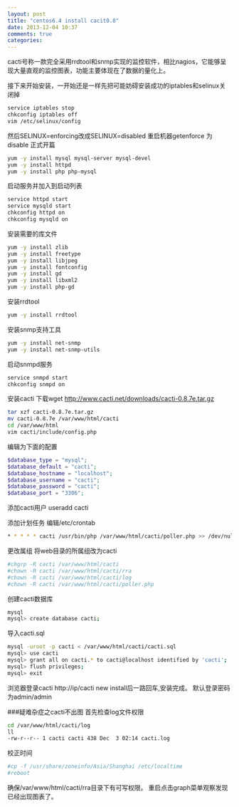 ```yaml
---
layout: post
title: "centos6.4 install cacit0.8"
date: 2013-12-04 10:37
comments: true
categories: 
---
```

cacti号称一款完全采用rrdtool和snmp实现的监控软件，相比nagios，它能够呈现大量直观的监控图表，功能主要体现在了数据的量化上。

<!-- more -->
接下来开始安装，一开始还是一样先把可能妨碍安装成功的iptables和selinux关闭掉
```sh
service iptables stop
chkconfig iptables off
vim /etc/selinux/config
```
然后SELINUX=enforcing改成SELINUX=disabled
重启机器getenforce 为disable
正式开篇
```sh
yum -y install mysql mysql-server mysql-devel
yum -y install httpd
yum -y install php php-mysql
```

启动服务并加入到启动列表
```sh
service httpd start
service mysqld start
chkconfig httpd on
chkconfig mysqld on
```

安装需要的库文件
```sh
yum -y install zlib
yum -y install freetype
yum -y install libjpeg
yum -y install fontconfig
yum -y install gd
yum -y install libxml2
yum -y install php-gd
```

安装rrdtool
```sh
yum -y install rrdtool
```

安装snmp支持工具
```sh
yum -y install net-snmp
yum -y install net-snmp-utils
```

启动snmpd服务
```sh
service snmpd start
chkconfig snmpd on
```

安装cacti
下载wget http://www.cacti.net/downloads/cacti-0.8.7e.tar.gz

```sh
tar xzf cacti-0.8.7e.tar.gz
mv cacti-0.8.7e /var/www/html/cacti
cd /var/www/html
vim cacti/include/config.php
```
编辑为下面的配置
```php
$database_type = "mysql";
$database_default = "cacti";
$database_hostname = "localhost";
$database_username = "cacti";
$database_password = "cacti";
$database_port = "3306";
```

添加cacti用户
useradd cacti

添加计划任务
编辑/etc/crontab
```sh
* * * * * cacti /usr/bin/php /var/www/html/cacti/poller.php >> /dev/null 2>&1
```

更改属组
将web目录的所属组改为cacti
```sh
#chgrp -R cacti /var/www/html/cacti
#chown -R cacti /var/www/html/cacti/rra
#chown -R cacti /var/www/html/cacti/log
#chown -R cacti /var/www/html/cacti/poller.php
```

创建cacti数据库
```sh
mysql
mysql> create database cacti;
```
导入cacti.sql
```sh
mysql -uroot -p cacti < /var/www/html/cacti/cacti.sql
mysql> use cacti
mysql> grant all on cacti.* to cacti@localhost identified by 'cacti';
mysql> flush privileges;
mysql> exit
```

浏览器登录cacti
http://ip/cacti
new install后一路回车,安装完成。
默认登录密码为admin/admin

###疑难杂症之cacti不出图
首先检查log文件权限
```sh
cd /var/www/html/cacti/log
ll
-rw-r--r-- 1 cacti cacti 438 Dec  3 02:14 cacti.log
```

校正时间
```sh
#cp -f /usr/share/zoneinfo/Asia/Shanghai /etc/localtime
#reboot
```


确保/var/www/html/cacti/rra目录下有可写权限。
重启点击graph菜单观察发现已经出现图表了。

